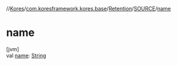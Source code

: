 //[Kores](../../../../index.md)/[com.koresframework.kores.base](../../index.md)/[Retention](../index.md)/[SOURCE](index.md)/[name](name.md)

# name

[jvm]\
val [name](name.md): [String](https://kotlinlang.org/api/latest/jvm/stdlib/kotlin/-string/index.html)
